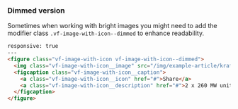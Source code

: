 
### Dimmed version

Sometimes when working with bright images you might need to add the modifier class `.vf-image-with-icon--dimmed` to enhance readability.

```html
responsive: true
---
<figure class="vf-image-with-icon vf-image-with-icon--dimmed">
  <img class="vf-image-with-icon__image" src="/img/example-article/kraftverk.jpg" alt="Example image" />
  <figcaption class="vf-image-with-icon__caption">
    <a class="vf-image-with-icon__icon" href="#">Share</a>
    <a class="vf-image-with-icon__description" href="#">2 x 260 MW units</a>
  </figcaption>
</figure>
```
